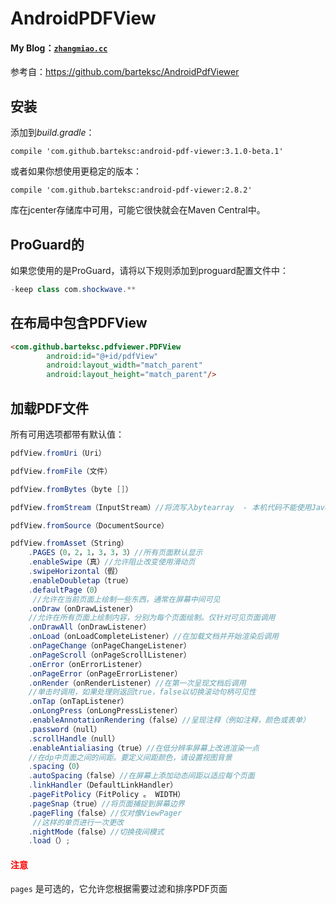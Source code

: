# AndroidPDFView
#### My Blog：[`zhangmiao.cc`](zhangmiao.cc)
参考自：https://github.com/barteksc/AndroidPdfViewer
## 安装

添加到*build.gradle*：

`compile 'com.github.barteksc:android-pdf-viewer:3.1.0-beta.1'`

或者如果你想使用更稳定的版本：

`compile 'com.github.barteksc:android-pdf-viewer:2.8.2'`

库在jcenter存储库中可用，可能它很快就会在Maven Central中。

## ProGuard的

如果您使用的是ProGuard，请将以下规则添加到proguard配置文件中：

```java
-keep class com.shockwave.**
```

## 在布局中包含PDFView

```html
<com.github.barteksc.pdfviewer.PDFView
        android:id="@+id/pdfView"
        android:layout_width="match_parent"
        android:layout_height="match_parent"/>
```

## 加载PDF文件

所有可用选项都带有默认值：

```java
pdfView.fromUri（Uri）

pdfView.fromFile（文件）

pdfView.fromBytes（byte []）

pdfView.fromStream（InputStream）//将流写入bytearray  - 本机代码不能使用Java Streams

pdfView.fromSource（DocumentSource）

pdfView.fromAsset（String）
    .PAGES（0，2，1，3，3，3）//所有页面默认显示 
    .enableSwipe（真）//允许阻止改变使用滑动页 
    .swipeHorizontal（假）
    .enableDoubletap（true）
    .defaultPage（0）
     //允许在当前页面上绘制一些东西，通常在屏幕中间可见
    .onDraw（onDrawListener）
    //允许在所有页面上绘制内容，分别为每个页面绘制。仅针对可见页面调用
    .onDrawAll（onDrawListener）
    .onLoad（onLoadCompleteListener）//在加载文档并开始渲染后调用
    .onPageChange（onPageChangeListener）
    .onPageScroll（onPageScrollListener）
    .onError（onErrorListener）
    .onPageError（onPageErrorListener）
    .onRender（onRenderListener）//在第一次呈现文档后调用
    //单击时调用，如果处理则返回true，false以切换滚动句柄可见性
    .onTap（onTapListener）
    .onLongPress（onLongPressListener）
    .enableAnnotationRendering（false）//呈现注释（例如注释，颜色或表单） 
    .password（null）
    .scrollHandle（null）
    .enableAntialiasing（true）//在低分辨率屏幕上改进渲染一点
    //在dp中页面之间的间距。要定义间距颜色，请设置视图背景 
    .spacing（0）
    .autoSpacing（false）//在屏幕上添加动态间距以适应每个页面 
    .linkHandler（DefaultLinkHandler）
    .pageFitPolicy（FitPolicy 。 WIDTH）
    .pageSnap（true）//将页面捕捉到屏幕边界 
    .pageFling（false）//仅对像ViewPager 
     //这样的单页进行一次更改 
    .nightMode（false）//切换夜间模式 
    .load（）;
```
####  <span style="color:red">注意</span>
`pages` 是可选的，它允许您根据需要过滤和排序PDF页面
